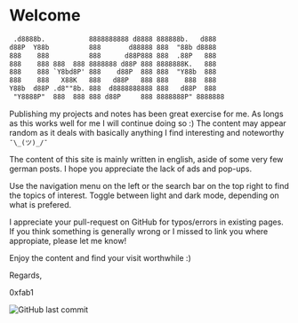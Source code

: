 # Welcome

``` txt
 .d8888b.           8888888888 d8888 888888b.   d888   
d88P  Y88b          888       d88888 888  "88b d8888   
888    888          888      d88P888 888  .88P   888   
888    888 888  888 8888888 d88P 888 8888888K.   888   
888    888 `Y8bd8P' 888    d88P  888 888  "Y88b  888   
888    888   X88K   888   d88P   888 888    888  888   
Y88b  d88P .d8""8b. 888  d8888888888 888   d88P  888   
 "Y8888P"  888  888 888 d88P     888 8888888P" 8888888 
```

Publishing my projects and notes has been great exercise for me.
As longs as this works well for me I will continue doing so :)
The content may appear random as it deals with basically anything I find interesting and noteworthy ```¯\_(ツ)_/¯```

The content of this site is mainly written in english, aside of some very few german posts.
I hope you appreciate the lack of ads and pop-ups.

Use the navigation menu on the left or the search bar on the top right to find the topics of interest.
Toggle between light and dark mode, depending on what is prefered.

I appreciate your pull-request on GitHub for typos/errors in existing pages.
If you think something is generally wrong or I missed to link you where appropiate, please let me know!

Enjoy the content and find your visit worthwhile :)

Regards,

0xfab1

![GitHub last commit](https://img.shields.io/github/last-commit/FullByte/FullByte.github.io?color=4cae4f&label=last%20update&style=plastic)
